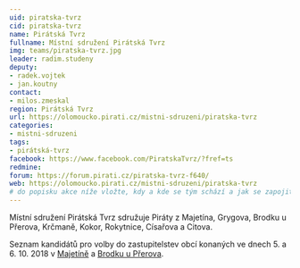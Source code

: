 ```yaml
---
uid: piratska-tvrz
cid: piratska-tvrz
name: Pirátská Tvrz
fullname: Místní sdružení Pirátská Tvrz
img: teams/piratska-tvrz.jpg
leader: radim.studeny
deputy:
- radek.vojtek
- jan.koutny
contact:
- milos.zmeskal
region: Pirátská Tvrz
url: https://olomoucko.pirati.cz/mistni-sdruzeni/piratska-tvrz
categories:
- mistni-sdruzeni
tags:
- pirátská-tvrz
facebook: https://www.facebook.com/PiratskaTvrz/?fref=ts
redmine: 
forum: https://forum.pirati.cz/piratska-tvrz-f640/
web: https://olomoucko.pirati.cz/mistni-sdruzeni/piratska-tvrz
# do popisku akce níže vložte, kdy a kde se tým schází a jak se zapojit
---
```

Místní sdružení Pirátská Tvrz sdružuje Piráty z Majetína, Grygova, Brodku u Přerova, Krčmaně, Kokor, Rokytnice, Císařova a Citova. 

Seznam kandidátů pro volby do zastupitelstev obcí konaných ve dnech 5. a 6. 10. 2018 v [Majetíně](/volby/komunalni/2018/majetin) a [Brodku u Přerova](/volby/komunalni/2018/brodek-u-prerova).